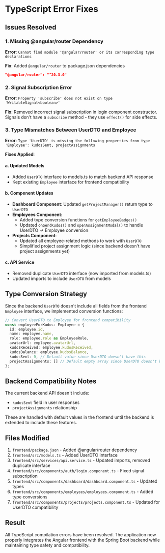 # TypeScript Error Fixes

## Issues Resolved

### 1. Missing @angular/router Dependency
**Error**: `Cannot find module '@angular/router' or its corresponding type declarations`

**Fix**: Added `@angular/router` to package.json dependencies
```json
"@angular/router": "^20.3.0"
```

### 2. Signal Subscription Error
**Error**: `Property 'subscribe' does not exist on type 'WritableSignal<boolean>'`

**Fix**: Removed incorrect signal subscription in login component constructor. Signals don't have a `subscribe` method - they use `effect()` for side effects.

### 3. Type Mismatches Between UserDTO and Employee
**Error**: `Type 'UserDTO' is missing the following properties from type 'Employee': kudosSent, projectAssignments`

**Fixes Applied**:

#### a. Updated Models
- Added `UserDTO` interface to models.ts to match backend API response
- Kept existing `Employee` interface for frontend compatibility

#### b. Component Updates
- **Dashboard Component**: Updated `getProjectManager()` return type to `UserDTO`
- **Employees Component**: 
  - Added type conversion functions for `getEmployeeBadges()`
  - Updated `onSendKudos()` and `openAssignmentModal()` to handle UserDTO → Employee conversion
- **Projects Component**: 
  - Updated all employee-related methods to work with `UserDTO`
  - Simplified project assignment logic (since backend doesn't have project assignments yet)

#### c. API Service
- Removed duplicate `UserDTO` interface (now imported from models.ts)
- Updated imports to include `UserDTO` from models

## Type Conversion Strategy

Since the backend `UserDTO` doesn't include all fields from the frontend `Employee` interface, we implemented conversion functions:

```typescript
// Convert UserDTO to Employee for frontend compatibility
const employeeForKudos: Employee = {
  id: employee.id,
  name: employee.name,
  role: employee.role as EmployeeRole,
  avatarUrl: employee.avatarUrl,
  kudosReceived: employee.kudosReceived,
  kudosBalance: employee.kudosBalance,
  kudosSent: 0, // Default value since UserDTO doesn't have this
  projectAssignments: [] // Default empty array since UserDTO doesn't have this
};
```

## Backend Compatibility Notes

The current backend API doesn't include:
- `kudosSent` field in user responses
- `projectAssignments` relationship

These are handled with default values in the frontend until the backend is extended to include these features.

## Files Modified

1. `frontend/package.json` - Added @angular/router dependency
2. `frontend/src/models.ts` - Added UserDTO interface
3. `frontend/src/services/api.service.ts` - Updated imports, removed duplicate interface
4. `frontend/src/components/auth/login.component.ts` - Fixed signal subscription
5. `frontend/src/components/dashboard/dashboard.component.ts` - Updated types
6. `frontend/src/components/employees/employees.component.ts` - Added type conversions
7. `frontend/src/components/projects/projects.component.ts` - Updated for UserDTO compatibility

## Result

All TypeScript compilation errors have been resolved. The application now properly integrates the Angular frontend with the Spring Boot backend while maintaining type safety and compatibility.
